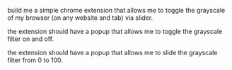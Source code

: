 build me a simple chrome extension that allows me to toggle the grayscale of my browser (on any website and tab) via slider. 

the extension should have a popup that allows me to toggle the grayscale filter on and off. 

the extension should have a popup that allows me to slide the grayscale filter from 0 to 100. 

